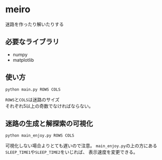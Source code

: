 # meiro
迷路を作ったり解いたりする

## 必要なライブラリ
 * numpy
 * matplotlib
 
## 使い方

```
python main.py ROWS COLS
```

`ROWS`と`COLS`は迷路のサイズ  
それぞれ5以上の奇数でなければならない。

## 迷路の生成と解探索の可視化

```
python main_enjoy.py ROWS COLS
```

可視化しない場合よりとても遅いので注意。
`main_enjoy.py`の上の方にある`SLEEP_TIME1`や`SLEEP_TIME2`をいじれば、
表示速度を変更できる。
